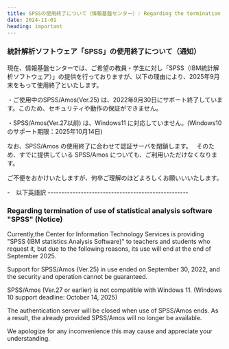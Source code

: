 ```yaml
---
title: SPSSの使用終了について（情報基盤センター）: Regarding the termination of use of SPSS (Center for Infomation Technology Services)
date: 2024-11-01
heading: important
---
```


###     統計解析ソフトウェア「SPSS」の使用終了について（通知）

現在、情報基盤センターでは、ご希望の教員・学生に対し「SPSS（IBM統計解析ソフトウェア）」の提供を行っておりますが、以下の理由により、2025年9月末をもって使用終了といたします。

・ご使用中のSPSS/Amos(Ver.25) は、2022年9月30日にサポート終了しています。このため、セキュリティや動作の保証ができません。　

・SPSS/Amos(Ver.27以前) は、Windows11 に対応していません。(Windows10のサポート期限：2025年10月14日)　

なお、SPSS/Amos の使用終了に合わせて認証サーバを閉鎖します。　
そのため、すでに提供している SPSS/Amos についても、ご利用いただけなくなります。

ご不便をおかけいたしますが、何卒ご理解のほどよろしくお願いいいたします。


-　以下英語訳 ---------------------------------------------------

###     Regarding termination of use of statistical analysis software "SPSS" (Notice)

Currently,the Center for Information Technology Services is providing "SPSS (IBM statistics Analysis Software)" to teachers and students who request it, but due to the following reasons, its use will end at the end of September 2025.

Support for SPSS/Amos (Ver.25) in use ended on September 30, 2022, and the security and operation cannot be guaranteed.

SPSS/Amos (Ver.27 or earlier) is not compatible with Windows 11. (Windows 10 support deadline: October 14, 2025)

The authentication server will be closed when use of SPSS/Amos ends.
As a result, the already provided SPSS/Amos will no longer be available.

We apologize for any inconvenience this may cause and appreciate your understanding.
